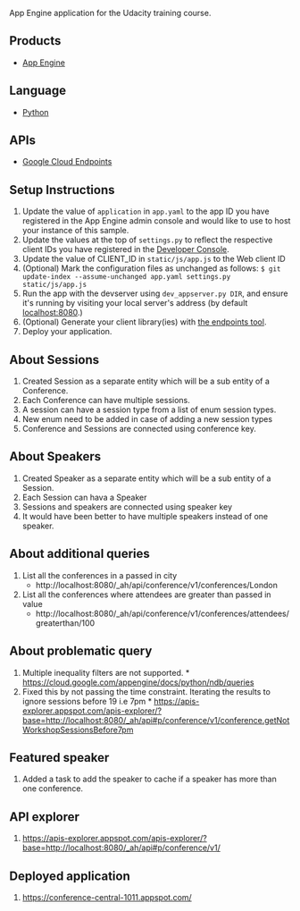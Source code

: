 App Engine application for the Udacity training course.

## Products
- [App Engine][1]

## Language
- [Python][2]

## APIs
- [Google Cloud Endpoints][3]

## Setup Instructions
1. Update the value of `application` in `app.yaml` to the app ID you
   have registered in the App Engine admin console and would like to use to host
   your instance of this sample.
1. Update the values at the top of `settings.py` to
   reflect the respective client IDs you have registered in the
   [Developer Console][4].
1. Update the value of CLIENT_ID in `static/js/app.js` to the Web client ID
1. (Optional) Mark the configuration files as unchanged as follows:
   `$ git update-index --assume-unchanged app.yaml settings.py static/js/app.js`
1. Run the app with the devserver using `dev_appserver.py DIR`, and ensure it's running by visiting your local server's address (by default [localhost:8080][5].)
1. (Optional) Generate your client library(ies) with [the endpoints tool][6].
1. Deploy your application.


[1]: https://developers.google.com/appengine
[2]: http://python.org
[3]: https://developers.google.com/appengine/docs/python/endpoints/
[4]: https://console.developers.google.com/
[5]: https://localhost:8080/
[6]: https://developers.google.com/appengine/docs/python/endpoints/endpoints_tool

## About Sessions
  1. Created Session as a separate entity which will be a sub entity of a Conference.
  2. Each Conference can have multiple sessions.
  3. A session can have a session type from a list of enum session types.
  4. New enum need to be added in case of adding a new session types
  5. Conference and Sessions are connected using conference key.

## About Speakers
  1. Created Speaker as a separate entity which will be a sub entity of a Session.
  2. Each Session can hava a Speaker
  3. Sessions and speakers are connected using speaker key
  4. It would have been better to have multiple speakers instead of one speaker.

## About additional queries
  1. List all the conferences in a passed in city
      * http://localhost:8080/_ah/api/conference/v1/conferences/London
  2. List all the conferences where attendees are greater than passed in value
      * http://localhost:8080/_ah/api/conference/v1/conferences/attendees/greaterthan/100

## About problematic query
  1. Multiple inequality filters are not supported.
    * https://cloud.google.com/appengine/docs/python/ndb/queries
  2. Fixed this by not passing the time constraint. Iterating the results to ignore sessions before 19 i.e 7pm
    * https://apis-explorer.appspot.com/apis-explorer/?base=http://localhost:8080/_ah/api#p/conference/v1/conference.getNotWorkshopSessionsBefore7pm

## Featured speaker
  1. Added a task to add the speaker to cache  if a speaker has more than one conference.

## API explorer
  1. https://apis-explorer.appspot.com/apis-explorer/?base=http://localhost:8080/_ah/api#p/conference/v1/

## Deployed application
  1. https://conference-central-1011.appspot.com/
